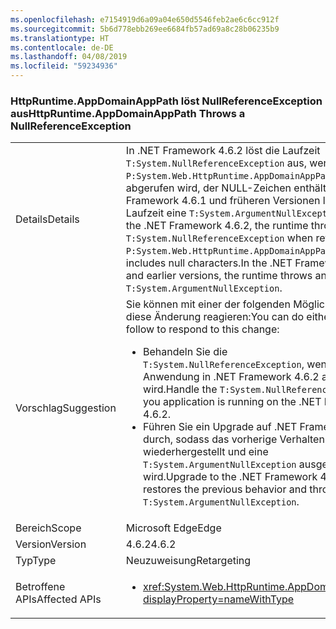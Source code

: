 ```yaml
---
ms.openlocfilehash: e7154919d6a09a04e650d5546feb2ae6c6cc912f
ms.sourcegitcommit: 5b6d778ebb269ee6684fb57ad69a8c28b06235b9
ms.translationtype: HT
ms.contentlocale: de-DE
ms.lasthandoff: 04/08/2019
ms.locfileid: "59234936"
---
```

### <a name="httpruntimeappdomainapppath-throws-a-nullreferenceexception"></a><span data-ttu-id="c9f34-101">HttpRuntime.AppDomainAppPath löst NullReferenceException aus</span><span class="sxs-lookup"><span data-stu-id="c9f34-101">HttpRuntime.AppDomainAppPath Throws a NullReferenceException</span></span>

|   |   |
|---|---|
|<span data-ttu-id="c9f34-102">Details</span><span class="sxs-lookup"><span data-stu-id="c9f34-102">Details</span></span>|<span data-ttu-id="c9f34-103">In .NET Framework 4.6.2 löst die Laufzeit <code>T:System.NullReferenceException</code> aus, wenn ein <code>P:System.Web.HttpRuntime.AppDomainAppPath</code>-Wert abgerufen wird, der NULL-Zeichen enthält. In .NET Framework 4.6.1 und früheren Versionen löst die Laufzeit eine <code>T:System.ArgumentNullException</code> aus.</span><span class="sxs-lookup"><span data-stu-id="c9f34-103">In the .NET Framework 4.6.2, the runtime throws a <code>T:System.NullReferenceException</code> when retrieving a <code>P:System.Web.HttpRuntime.AppDomainAppPath</code> value that includes null characters.In the .NET Framework 4.6.1 and earlier versions, the runtime throws an <code>T:System.ArgumentNullException</code>.</span></span>|
|<span data-ttu-id="c9f34-104">Vorschlag</span><span class="sxs-lookup"><span data-stu-id="c9f34-104">Suggestion</span></span>|<span data-ttu-id="c9f34-105">Sie können mit einer der folgenden Möglichkeiten auf diese Änderung reagieren:</span><span class="sxs-lookup"><span data-stu-id="c9f34-105">You can do either of the follow to respond to this change:</span></span><ul><li><span data-ttu-id="c9f34-106">Behandeln Sie die <code>T:System.NullReferenceException</code>, wenn Ihre Anwendung in .NET Framework 4.6.2 ausgeführt wird.</span><span class="sxs-lookup"><span data-stu-id="c9f34-106">Handle the <code>T:System.NullReferenceException</code> if you application is running on the .NET Framework 4.6.2.</span></span></li><li><span data-ttu-id="c9f34-107">Führen Sie ein Upgrade auf .NET Framework 4.7 durch, sodass das vorherige Verhalten wiederhergestellt und eine <code>T:System.ArgumentNullException</code> ausgelöst wird.</span><span class="sxs-lookup"><span data-stu-id="c9f34-107">Upgrade to the .NET Framework 4.7, which restores the previous behavior and throws an <code>T:System.ArgumentNullException</code>.</span></span></li></ul>|
|<span data-ttu-id="c9f34-108">Bereich</span><span class="sxs-lookup"><span data-stu-id="c9f34-108">Scope</span></span>|<span data-ttu-id="c9f34-109">Microsoft Edge</span><span class="sxs-lookup"><span data-stu-id="c9f34-109">Edge</span></span>|
|<span data-ttu-id="c9f34-110">Version</span><span class="sxs-lookup"><span data-stu-id="c9f34-110">Version</span></span>|<span data-ttu-id="c9f34-111">4.6.2</span><span class="sxs-lookup"><span data-stu-id="c9f34-111">4.6.2</span></span>|
|<span data-ttu-id="c9f34-112">Typ</span><span class="sxs-lookup"><span data-stu-id="c9f34-112">Type</span></span>|<span data-ttu-id="c9f34-113">Neuzuweisung</span><span class="sxs-lookup"><span data-stu-id="c9f34-113">Retargeting</span></span>|
|<span data-ttu-id="c9f34-114">Betroffene APIs</span><span class="sxs-lookup"><span data-stu-id="c9f34-114">Affected APIs</span></span>|<ul><li><xref:System.Web.HttpRuntime.AppDomainAppPath?displayProperty=nameWithType></li></ul>|
